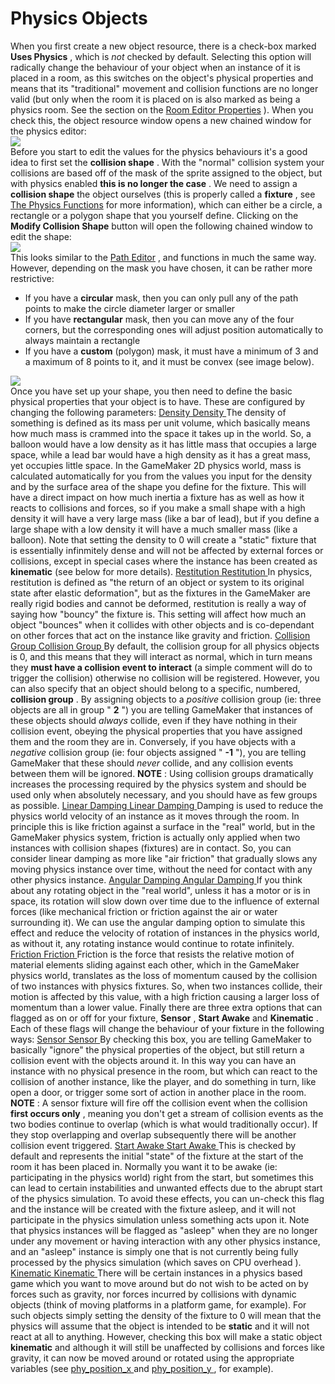 # Physics Objects

When you first create a new object resource, there is a check-box marked
**Uses Physics** , which is *not* checked by default. Selecting this
option will radically change the behaviour of your object when an
instance of it is placed in a room, as this switches on the object's
physical properties and means that its "traditional" movement and
collision functions are no longer valid (but only when the room it is
placed on is also marked as being a physics room. See the section on the
[Room Editor Properties](../Room_Properties/Room_Properties) ). When
you check this, the object resource window opens a new chained window
for the physics editor:  
![](https://gms.magecorn.com/Manual/assets/Images/Asset_Editors/Editor_Objects_Physics.png)  
Before you start to edit the values for the physics behaviours it's a
good idea to first set the **collision shape** . With the "normal"
collision system your collisions are based off of the mask of the sprite
assigned to the object, but with physics enabled **this is no longer the
case** . We need to assign a **collision shape** the object ourselves
(this is properly called a **fixture** , see [The Physics
Functions](../../GameMaker_Language/GML_Reference/Physics/Physics)
for more information), which can either be a circle, a rectangle or a
polygon shape that you yourself define. Clicking on the **Modify
Collision Shape** button will open the following chained window to edit
the shape:  
![](https://gms.magecorn.com/Manual/assets/Images/Asset_Editors/Editor_Objects_PhysicsShape.png)  
This looks similar to the [Path Editor](../Paths) , and functions in
much the same way. However, depending on the mask you have chosen, it
can be rather more restrictive:

-   If you have a **circular** mask, then you can only pull any of the
    path points to make the circle diameter larger or smaller
-   If you have **rectangular** mask, then you can move any of the four
    corners, but the corresponding ones will adjust position
    automatically to always maintain a rectangle
-   If you have a **custom** (polygon) mask, it must have a minimum of 3
    and a maximum of 8 points to it, and it must be convex (see image
    below).

  
![](https://gms.magecorn.com/Manual/assets/Images/Asset_Editors/Editor_Object_PhysicsShape.png)  
Once you have set up your shape, you then need to define the basic
physical properties that your object is to have. These are configured by
changing the following parameters: [ Density Density ](#) The density of
something is defined as its mass per unit volume, which basically means
how much mass is crammed into the space it takes up in the world. So, a
balloon would have a low density as it has little mass that occupies a
large space, while a lead bar would have a high density as it has a
great mass, yet occupies little space. In the GameMaker 2D physics
world, mass is calculated automatically for you from the values you
input for the density and by the surface area of the shape you define
for the fixture. This will have a direct impact on how much inertia a
fixture has as well as how it reacts to collisions and forces, so if you
make a small shape with a high density it will have a very large mass
(like a bar of lead), but if you define a large shape with a low density
it will have a much smaller mass (like a balloon). Note that setting the
density to 0 will create a "static" fixture that is essentially
infinmitely dense and will not be affected by external forces or
collisions, except in special cases where the instance has been created
as **kinematic** (see below for more details). [ Restitution Restitution
](#) In physics, restitution is defined as "the return of an object or
system to its original state after elastic deformation", but as the
fixtures in the GameMaker are really rigid bodies and cannot be
deformed, restitution is really a way of saying how "bouncy" the fixture
is. This setting will affect how much an object "bounces" when it
collides with other objects and is co-dependant on other forces that act
on the instance like gravity and friction. [ Collision Group Collision
Group ](#) By default, the collision group for all physics objects is 0,
and this means that they will interact as normal, which in turn means
they **must have a collision event to interact** (a simple comment will
do to trigger the collision) otherwise no collision will be registered.
However, you can also specify that an object should belong to a
specific, numbered, **collision group** . By assigning objects to a
*positive* collision group (ie: three objects are all in group " **2**
") you are telling GameMaker that instances of these objects should
*always* collide, even if they have nothing in their collision event,
obeying the physical properties that you have assigned them and the room
they are in. Conversely, if you have objects with a *negative* collision
group (ie: four objects assigned " **-1** "), you are telling GameMaker
that these should *never* collide, and any collision events between them
will be ignored. **NOTE** : Using collision groups dramatically
increases the processing required by the physics system and should be
used only when absolutely necessary, and you should have as few groups
as possible. [ Linear Damping Linear Damping ](#) Damping is used to
reduce the physics world velocity of an instance as it moves through the
room. In principle this is like friction against a surface in the "real"
world, but in the GameMaker physics system, friction is actually only
applied when two instances with collision shapes (fixtures) are in
contact. So, you can consider linear damping as more like "air friction"
that gradually slows any moving physics instance over time, without the
need for contact with any other physics instance. [ Angular Damping
Angular Damping ](#) If you think about any rotating object in the "real
world", unless it has a motor or is in space, its rotation
will slow down over time due to the influence of external forces (like
mechanical friction or friction against the air or water surrounding
it). We can use the angular damping option to simulate this effect and
reduce the velocity of rotation of instances in the physics world,
as without it, any rotating instance would continue to rotate
infinitely. [ Friction Friction ](#) Friction is the force that resists
the relative motion of material elements sliding against each other,
which in the GameMaker physics world, translates as the loss of momentum
caused by the collision of two instances with physics fixtures. So, when
two instances collide, their motion is affected by this value, with a
high friction causing a larger loss of momentum than a lower value.
Finally there are three extra options that can flagged as on or off for
your fixture, **Sensor** , **Start Awake** and **Kinematic** . Each of
these flags will change the behaviour of your fixture in the following
ways: [ Sensor Sensor ](#) By checking this box, you are telling
GameMaker to basically "ignore" the physical properties of the object,
but still return a collision event with the objects around it. In this
way you can have an instance with no physical presence in the room, but
which can react to the collision of another instance, like the player,
and do something in turn, like open a door, or trigger some sort of
action in another place in the room. **NOTE** : A sensor fixture will
fire off the collision event when the collision **first occurs only** ,
meaning you don't get a stream of collision events as the two bodies
continue to overlap (which is what would traditionally occur). If they
stop overlapping and overlap subsequently there will be another
collision event triggered. [ Start Awake Start Awake ](#) This is
checked by default and represents the initial "state" of the fixture at
the start of the room it has been placed in. Normally you want it to be
awake (ie: participating in the physics world) right from the start, but
sometimes this can lead to certain instabilities and unwanted effects
due to the abrupt start of the physics simulation. To avoid these
effects, you can un-check this flag and the instance will be created
with the fixture asleep, and it will not participate in the physics
simulation unless something acts upon it. Note that physics instances
will be flagged as "asleep" when they are no longer under any movement
or having interaction with any other physics instance, and an "asleep"
instance is simply one that is not currently being fully processed by
the physics simulation (which saves on CPU overhead ). [ Kinematic
Kinematic ](#) There will be certain instances in a physics based game
which you want to move around but do not wish to be acted on by forces
such as gravity, nor forces incurred by collisions with dynamic objects
(think of moving platforms in a platform game, for example). For such
objects simply setting the density of the fixture to 0 will mean that
the physics will assume that the object is intended to be **static** and
it will not react at all to anything. However, checking this box will
make a static object **kinematic** and although it will still be
unaffected by collisions and forces like gravity, it can now be moved
around or rotated using the appropriate variables (see [ phy_position_x
](../../GameMaker_Language/GML_Reference/Physics/Physics_Variables/phy_position_x)
and [ phy_position_y
](../../GameMaker_Language/GML_Reference/Physics/Physics_Variables/phy_position_y)
, for example).
